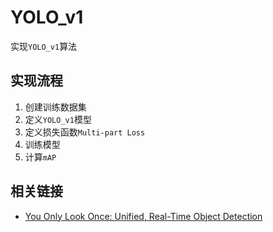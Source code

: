 # YOLO_v1

实现`YOLO_v1`算法

## 实现流程

1. 创建训练数据集
2. 定义`YOLO_v1`模型
3. 定义损失函数`Multi-part Loss`
4. 训练模型
5. 计算`mAP`

## 相关链接

* [You Only Look Once: Unified, Real-Time Object Detection](https://blog.zhujian.life/posts/256e06fe.html)